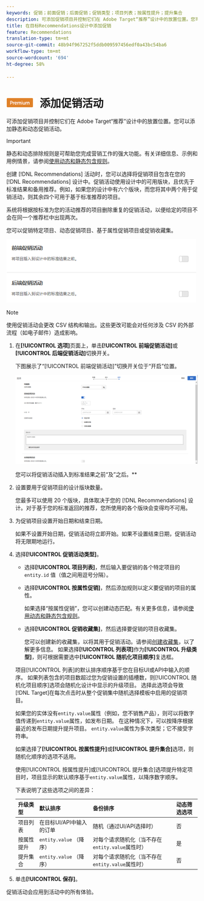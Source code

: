 ```yaml
---
keywords: 促销；前面促销；后面促销；促销类型；项目列表；按属性提升；提升集合
description: 可添加促销项目并控制它们在 Adobe Target“推荐”设计中的放置位置。您可以添加静态和动态促销活动。
title: 在目标Recommendations设计中添加促销
feature: Recommendations
translation-type: tm+mt
source-git-commit: 48b94f967252f5ddb009597456edf0a43bc54ba6
workflow-type: tm+mt
source-wordcount: '694'
ht-degree: 58%

---
```



# ![PREMIUM](/help/assets/premium.png) 添加促销活动

可添加促销项目并控制它们在 Adobe Target“推荐”设计中的放置位置。您可以添加静态和动态促销活动。

>[!IMPORTANT]
>
>静态和动态排除规则是可帮助您完成营销工作的强大功能。有关详细信息、示例和用例情景，请参阅[使用动态和静态包含规则](/help/c-recommendations/c-algorithms/use-dynamic-and-static-inclusion-rules.md#concept_4CB5C0FA705D4E449BD0B37B3D987F9F)。

创建 [!DNL Recommendations] 活动时，您可以选择将促销项目包含在您的 [!DNL Recommendations] 设计中。促销活动使用设计中的可用版块，且优先于标准结果和备用推荐。例如，如果您的设计中有六个版块，而您将其中两个用于促销活动，则其余四个可用于基于标准推荐的项目。

系统将根据按标准为您的活动推荐的项目删除重复的促销活动，以便给定的项目不会在同一个推荐栏中出现两次。

您可以促销特定项目、动态促销项目、基于属性促销项目或促销收藏集。

![](assets/add_promotion_toggles.png)

>[!NOTE]
>
>使用促销活动会更改 CSV 结构和输出。这些更改可能会对任何涉及 CSV 的外部流程（如电子邮件）造成影响。

1. 在&#x200B;**[!UICONTROL 选项]**&#x200B;页面上，单击&#x200B;**[!UICONTROL 前端促销活动]**&#x200B;或&#x200B;**[!UICONTROL 后端促销活动]**&#x200B;切换开关。

   下图展示了“[!UICONTROL 前端促销活动]”切换开关位于“开启”位置。

   ![“添加前端促销活动”选项](/help/c-recommendations/t-create-recs-activity/assets/add_promotion_front.png)

   您可以将促销活动插入到标准结果之前“及”之后。**
1. 设置要用于促销项目的设计版块数量。

   您最多可以使用 20 个版块，具体取决于您的 [!DNL Recommendations] 设计。对于基于您的标准返回的推荐，您所使用的各个版块会变得均不可用。

1. 为促销项目设置开始日期和结束日期。

   如果不设置开始日期，促销活动将立即开始。如果不设置结束日期，促销活动将无限期地运行。

1. 选择&#x200B;**[!UICONTROL 促销活动类型]**。

   * 选择&#x200B;**[!UICONTROL 项目列表]**，然后输入要促销的各个特定项目的 `entity.id` 值（值之间用逗号分隔）。

   * 选择&#x200B;**[!UICONTROL 按属性促销]**，然后添加规则以定义要促销的项目的属性。

      如果选择“按属性促销”，您可以创建动态匹配。有关更多信息，请参阅[使用动态和静态包含规则](/help/c-recommendations/c-algorithms/use-dynamic-and-static-inclusion-rules.md#concept_4CB5C0FA705D4E449BD0B37B3D987F9F)。

   * 选择&#x200B;**[!UICONTROL 促销收藏集]**，然后选择要促销的项目收藏集。

      您可以创建新的收藏集，以将其用于促销活动。请参阅[创建收藏集](/help/c-recommendations/c-products/collections.md#task_1256DFF6842141FCAADD9E1428EF7F08)，以了解更多信息。
   如果选择&#x200B;**[!UICONTROL 列表项]**&#x200B;作为&#x200B;**[!UICONTROL 升级类型]**，则可根据需要选中&#x200B;**[!UICONTROL 随机化项目顺序]**&#x200B;复选框。

   项目[!UICONTROL 列表]的默认排序顺序基于您在目标UI或API中输入的顺序。 如果列表包含的项目数超过您为促销设置的插槽数，则[!UICONTROL 随机化项目顺序]选项会随机化设计中显示的升级项目。 选择此选项会导致[!DNL Target]在每次点击时从整个促销集中随机选择模板中启用的促销项目。

   如果您的实体没有`entity.value`属性（例如，您不销售产品），则可以将数字值传递到`entity.value`属性，如发布日期。 在这种情况下，可以按降序根据最近的发布日期提升提升项目。 `entity.value`属性为多次类型；它不接受字符串。

   如果选择了&#x200B;**[!UICONTROL 按属性提升]**&#x200B;或&#x200B;**[!UICONTROL 提升集合]**&#x200B;选项，则随机化顺序的选项不适用。

   使用[!UICONTROL 按属性提升]或[!UICONTROL 提升集合]选项提升特定项目时，项目显示的默认顺序基于`entity.value`属性，以降序数字顺序。

   下表说明了这些选项之间的差异：

   | 升级类型 | 默认排序 | 备份排序 | 动态筛选选项 |
   | --- | --- | --- | --- |
   | 项目列表 | 在目标UI/API中输入的订单 | 随机（通过UI/API选择时） | 否 |
   | 按属性提升 | `entity.value` （降序） | 对每个请求随机化（当不存在`entity.value`属性时） | 是 |
   | 提升集合 | `entity.value` （降序） | 对每个请求随机化（当不存在`entity.value`属性时） | 否 |

1. 单击&#x200B;**[!UICONTROL 保存]**。

促销活动会应用到活动中的所有体验。
